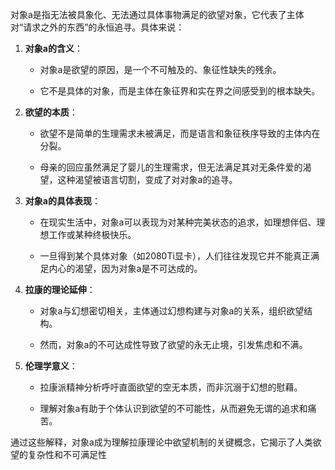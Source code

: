 对象a是指无法被具象化、无法通过具体事物满足的欲望对象，它代表了主体对“请求之外的东西”的永恒追寻。具体来说：

1. **对象a的含义**：
    
    - 对象a是欲望的原因，是一个不可触及的、象征性缺失的残余。
        
    - 它不是具体的对象，而是主体在象征界和实在界之间感受到的根本缺失。
        
2. **欲望的本质**：
    
    - 欲望不是简单的生理需求未被满足，而是语言和象征秩序导致的主体内在分裂。
        
    - 母亲的回应虽然满足了婴儿的生理需求，但无法满足其对无条件爱的渴望，这种渴望被语言切割，变成了对对象a的追寻。
        
3. **对象a的具体表现**：
    
    - 在现实生活中，对象a可以表现为对某种完美状态的追求，如理想伴侣、理想工作或某种终极快乐。
        
    - 一旦得到某个具体对象（如2080Ti显卡），人们往往发现它并不能真正满足内心的渴望，因为对象a是不可达成的。
        
4. **拉康的理论延伸**：
    
    - 对象a与幻想密切相关，主体通过幻想构建与对象a的关系，组织欲望结构。
        
    - 然而，对象a的不可达成性导致了欲望的永无止境，引发焦虑和不满。
        
5. **伦理学意义**：
    
    - 拉康派精神分析呼吁直面欲望的空无本质，而非沉溺于幻想的慰藉。
        
    - 理解对象a有助于个体认识到欲望的不可能性，从而避免无谓的追求和痛苦。
        

通过这些解释，对象a成为理解拉康理论中欲望机制的关键概念，它揭示了人类欲望的复杂性和不可满足性